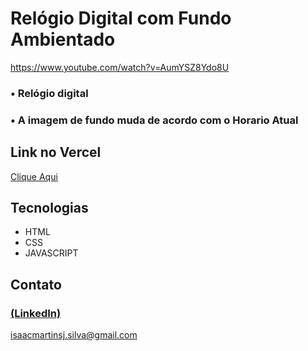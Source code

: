 # Relógio Digital com Fundo Ambientado

https://www.youtube.com/watch?v=AumYSZ8Ydo8U

### • Relógio digital

### • A imagem de fundo muda de acordo com o Horario Atual

## Link no Vercel

<a href=""> Clique Aqui </a>

## Tecnologias

- HTML
- CSS
- JAVASCRIPT

## Contato

### [(LinkedIn)](https://www.linkedin.com/in/isaac-silva-55a885284/)

isaacmartinsj.silva@gmail.com

